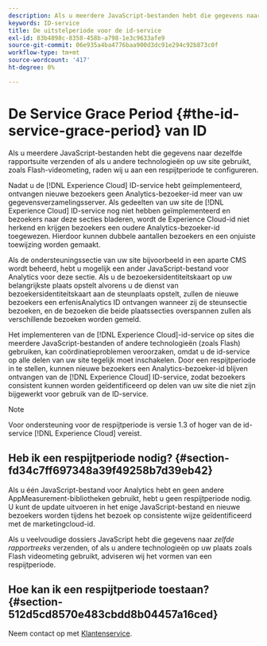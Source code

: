 ```yaml
---
description: Als u meerdere JavaScript-bestanden hebt die gegevens naar dezelfde rapportsuite verzenden of als u andere technologieën op uw site gebruikt, zoals Flash-videometing, raden wij u aan een respijtperiode te configureren.
keywords: ID-service
title: De uitstelperiode voor de id-service
exl-id: 83b4898c-8358-458b-a798-1e3c9633afe9
source-git-commit: 06e935a4ba4776baa900d3dc91e294c92b873c0f
workflow-type: tm+mt
source-wordcount: '417'
ht-degree: 0%

---
```


# De Service Grace Period {#the-id-service-grace-period} van ID

Als u meerdere JavaScript-bestanden hebt die gegevens naar dezelfde rapportsuite verzenden of als u andere technologieën op uw site gebruikt, zoals Flash-videometing, raden wij u aan een respijtperiode te configureren.

Nadat u de [!DNL Experience Cloud] ID-service hebt geïmplementeerd, ontvangen nieuwe bezoekers geen Analytics-bezoeker-id meer van uw gegevensverzamelingsserver. Als gedeelten van uw site de [!DNL Experience Cloud] ID-service nog niet hebben geïmplementeerd en bezoekers naar deze secties bladeren, wordt de Experience Cloud-id niet herkend en krijgen bezoekers een oudere Analytics-bezoeker-id toegewezen. Hierdoor kunnen dubbele aantallen bezoekers en een onjuiste toewijzing worden gemaakt.

Als de ondersteuningssectie van uw site bijvoorbeeld in een aparte CMS wordt beheerd, hebt u mogelijk een ander JavaScript-bestand voor Analytics voor deze sectie. Als u de bezoekersidentiteitskaart op uw belangrijkste plaats opstelt alvorens u de dienst van bezoekersidentiteitskaart aan de steunplaats opstelt, zullen de nieuwe bezoekers een erfenisAnalytics ID ontvangen wanneer zij de steunsectie bezoeken, en de bezoeken die beide plaatssecties overspannen zullen als verschillende bezoeken worden gemeld.

Het implementeren van de [!DNL Experience Cloud]-id-service op sites die meerdere JavaScript-bestanden of andere technologieën (zoals Flash) gebruiken, kan coördinatieproblemen veroorzaken, omdat u de id-service op alle delen van uw site tegelijk moet inschakelen. Door een respijtperiode in te stellen, kunnen nieuwe bezoekers een Analytics-bezoeker-id blijven ontvangen van de [!DNL Experience Cloud] ID-service, zodat bezoekers consistent kunnen worden geïdentificeerd op delen van uw site die niet zijn bijgewerkt voor gebruik van de ID-service.

>[!NOTE]
>
>Voor ondersteuning voor de respijtperiode is versie 1.3 of hoger van de id-service [!DNL Experience Cloud] vereist.

## Heb ik een respijtperiode nodig? {#section-fd34c7ff697348a39f49258b7d39eb42}

Als u één JavaScript-bestand voor Analytics hebt en geen andere AppMeasurement-bibliotheken gebruikt, hebt u geen respijtperiode nodig. U kunt de update uitvoeren in het enige JavaScript-bestand en nieuwe bezoekers worden tijdens het bezoek op consistente wijze geïdentificeerd met de marketingcloud-id.

Als u veelvoudige dossiers JavaScript hebt die gegevens naar *zelfde rapportreeks* verzenden, of als u andere technologieën op uw plaats zoals Flash videometing gebruikt, adviseren wij het vormen van een respijtperiode.

## Hoe kan ik een respijtperiode toestaan? {#section-512d5cd8570e483cbdd8b04457a16ced}

Neem contact op met [Klantenservice](https://helpx.adobe.com/marketing-cloud/contact-support.html).
